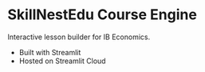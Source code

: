# SkillNestEdu Course Engine

Interactive lesson builder for IB Economics.

- Built with Streamlit
- Hosted on Streamlit Cloud
